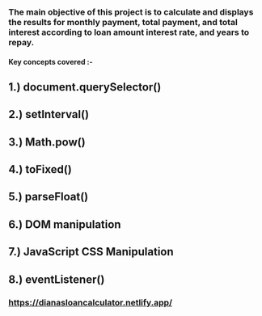 ### The main objective of this project is to calculate and displays the results for monthly payment, total payment, and total interest according to loan amount interest rate, and years to repay.

 #### Key concepts covered :-

## 1.) document.querySelector()
## 2.) setInterval()
## 3.) Math.pow()
## 4.) toFixed()
## 5.) parseFloat()
## 6.) DOM manipulation
## 7.) JavaScript CSS Manipulation
## 8.) eventListener()

### https://dianasloancalculator.netlify.app/